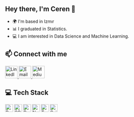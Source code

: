 ## Hey there, I'm Ceren 👋
- 🌍 I'm based in Izmır
- 📊 I graduated in Statistics.   
- 💻 I am interested in Data Science and Machine Learning. 


## 📫 Connect with me

<p align="left">
  <a href="https://www.linkedin.com/in/ceren-avc%C4%B1-974a7121b/" target="_blank">
    <img src="https://cdn.jsdelivr.net/gh/devicons/devicon/icons/linkedin/linkedin-original.svg" alt="LinkedIn" width="40" height="40"/>
     </a>
  <a href="mailto:fadime_ceren@icloud.com">
    <img src="https://cdn-icons-png.flaticon.com/512/732/732200.png" alt="Email" width="40" height="40"/>
  </a>
  <a href="https://medium.com/@cernavc17" target="_blank">
    <img src="https://cdn-icons-png.flaticon.com/512/5968/5968906.png" alt="Medium" width="40" height="40"/>
  </a>
</p>


## 💻 Tech Stack

<p align="left">
  <img src="https://img.shields.io/badge/Python-3776AB?style=for-the-badge&logo=python&logoColor=white" alt="Python Badge" height="25"/>
  <img src="https://img.shields.io/badge/SQL-4479A1?style=for-the-badge&logo=sql&logoColor=white" alt="SQL Badge" height="25"/>
  <img src="https://img.shields.io/badge/Pandas-150458?style=for-the-badge&logo=pandas&logoColor=white" alt="Pandas Badge" height="25"/>
  <img src="https://img.shields.io/badge/NumPy-013243?style=for-the-badge&logo=numpy&logoColor=white" alt="NumPy Badge" height="25"/>
  <img src="https://img.shields.io/badge/TensorFlow-FF6F00?style=for-the-badge&logo=tensorflow&logoColor=white" alt="TensorFlow Badge" height="25"/>
  <img src="https://img.shields.io/badge/Scikit--Learn-F7931E?style=for-the-badge&logo=scikit-learn&logoColor=white" alt="Scikit-learn Badge" height="25"/>
</p>









